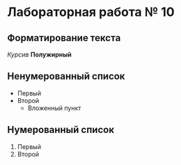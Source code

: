 # Лабораторная работа № 10
## Форматирование текста
*Курсив* **Полужирный**
## Ненумерованный список
 - Первый
 - Второй
   - Вложенный пункт
## Нумерованный список
1. Первый
2. Второй
